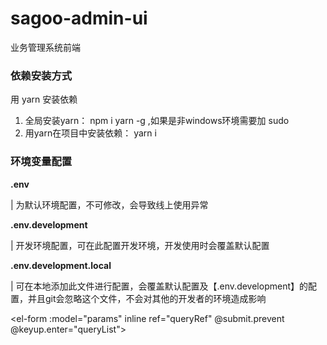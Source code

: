 # sagoo-admin-ui

业务管理系统前端

### 依赖安装方式

用 yarn 安装依赖

1. 全局安装yarn： npm i yarn -g ,如果是非windows环境需要加 sudo
2. 用yarn在项目中安装依赖： yarn i

### 环境变量配置

**.env** 

| 为默认环境配置，不可修改，会导致线上使用异常

**.env.development**

| 开发环境配置，可在此配置开发环境，开发使用时会覆盖默认配置

**.env.development.local**

| 可在本地添加此文件进行配置，会覆盖默认配置及【.env.development】的配置，并且git会忽略这个文件，不会对其他的开发者的环境造成影响


<el-form :model="params" inline ref="queryRef" @submit.prevent @keyup.enter="queryList">
